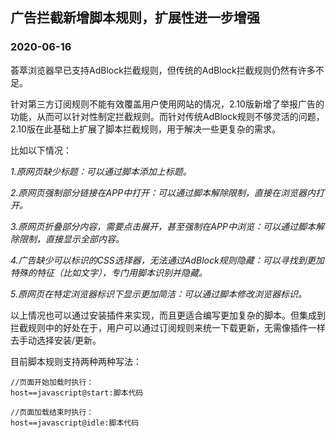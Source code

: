 ﻿## 广告拦截新增脚本规则，扩展性进一步增强

### 2020-06-16

荟萃浏览器早已支持AdBlock拦截规则，但传统的AdBlock拦截规则仍然有许多不足。

针对第三方订阅规则不能有效覆盖用户使用网站的情况，2.10版新增了举报广告的功能，从而可以针对性制定拦截规则。而针对传统AdBlock规则不够灵活的问题，2.10版在此基础上扩展了脚本拦截规则，用于解决一些更复杂的需求。

比如以下情况：

*1.原网页缺少标题：可以通过脚本添加上标题。*

*2.原网页强制部分链接在APP中打开：可以通过脚本解除限制，直接在浏览器内打开。*

*3.原网页折叠部分内容，需要点击展开，甚至强制在APP中浏览：可以通过脚本解除限制，直接显示全部内容。*

*4.广告缺少可以标识的CSS选择器，无法通过AdBlock规则隐藏：可以寻找到更加特殊的特征（比如文字），专门用脚本识别并隐藏。*

*5.原网页在特定浏览器标识下显示更加简洁：可以通过脚本修改浏览器标识。*

以上情况也可以通过安装插件来实现，而且更适合编写更加复杂的脚本。但集成到拦截规则中的好处在于，用户可以通过订阅规则来统一下载更新，无需像插件一样去手动选择安装/更新。

目前脚本规则支持两种两种写法：

```
//页面开始加载时执行：
host==javascript@start:脚本代码

//页面加载结束时执行：
host==javascript@idle:脚本代码
```